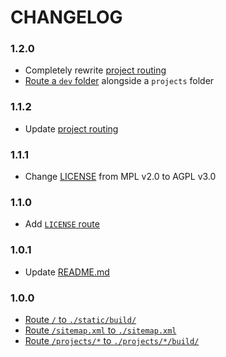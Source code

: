 # CHANGELOG

### 1.2.0
- Completely rewrite [project routing](https://github.com/noahfriedman-ca/server/blob/v1.2.0/router.go)
- [Route a `dev` folder](https://github.com/noahfriedman-ca/server/blob/v1.2.0/router.go#L16) alongside a `projects` folder

### 1.1.2
- Update [project routing](https://github.com/noahfriedman-ca/server/blob/v1.1.2/router.go#L18)

### 1.1.1
- Change [LICENSE](https://github.com/noahfriedman-ca/server/blob/v1.1.1/LICENSE) from MPL v2.0 to AGPL v3.0

### 1.1.0
- Add [`LICENSE` route](https://github.com/noahfriedman-ca/server/blob/v1.1.0/router.go#L18)

### 1.0.1
- Update [README.md](https://github.com/noahfriedman-ca/server/blob/v1.0.1/README.md)

### 1.0.0
- [Route `/` to `./static/build/`](https://github.com/noahfriedman-ca/server/blob/v1.0.0/router.go#L15)
- [Route `/sitemap.xml` to `./sitemap.xml`](https://github.com/noahfriedman-ca/server/blob/v1.0.0/router.go#L14)
- [Route `/projects/*` to `./projects/*/build/`](https://github.com/noahfriedman-ca/server/blob/v1.0.0/router.go#L11)

